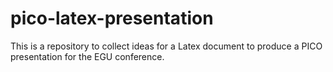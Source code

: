 # pico-latex-presentation
This is a repository to collect ideas for a Latex document to produce a PICO presentation for the EGU conference.
